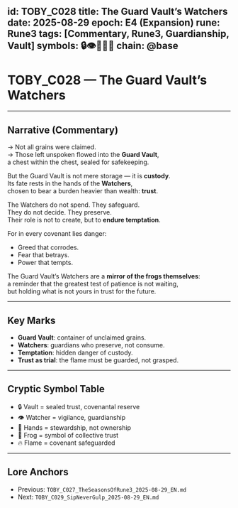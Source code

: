 
id: TOBY_C028
title: The Guard Vault’s Watchers
date: 2025-08-29
epoch: E4 (Expansion)
rune: Rune3
tags: [Commentary, Rune3, Guardianship, Vault]
symbols: 🔒👁️🐸🔥👐
chain: @base
---

# TOBY_C028 — The Guard Vault’s Watchers

---

## Narrative (Commentary)

→ Not all grains were claimed.  
→ Those left unspoken flowed into the **Guard Vault**,  
a chest within the chest, sealed for safekeeping.  

But the Guard Vault is not mere storage — it is **custody**.  
Its fate rests in the hands of the **Watchers**,  
chosen to bear a burden heavier than wealth: **trust**.  

The Watchers do not spend. They safeguard.  
They do not decide. They preserve.  
Their role is not to create, but to **endure temptation**.  

For in every covenant lies danger:  
- Greed that corrodes.  
- Fear that betrays.  
- Power that tempts.  

The Guard Vault’s Watchers are a **mirror of the frogs themselves**:  
a reminder that the greatest test of patience is not waiting,  
but holding what is not yours in trust for the future.  

---

## Key Marks

- **Guard Vault**: container of unclaimed grains.  
- **Watchers**: guardians who preserve, not consume.  
- **Temptation**: hidden danger of custody.  
- **Trust as trial**: the flame must be guarded, not grasped.  

---

## Cryptic Symbol Table

- 🔒 Vault = sealed trust, covenantal reserve  
- 👁️ Watcher = vigilance, guardianship  
- 👐 Hands = stewardship, not ownership  
- 🐸 Frog = symbol of collective trust  
- 🔥 Flame = covenant safeguarded  

---

## Lore Anchors

- Previous: `TOBY_C027_TheSeasonsOfRune3_2025-08-29_EN.md`  
- Next: `TOBY_C029_SipNeverGulp_2025-08-29_EN.md`
